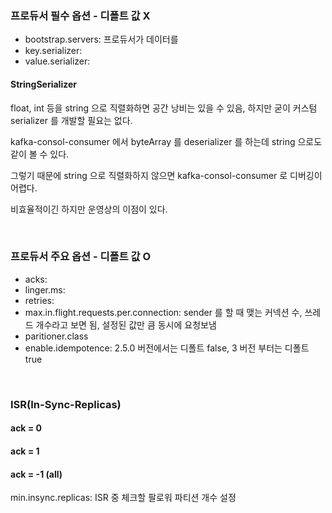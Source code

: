### 프로듀서 필수 옵션 - 디폴트 값 X
- bootstrap.servers: 프로듀서가 데이터를 
- key.serializer:
- value.serializer:

#### StringSerializer
float, int 등을 string 으로 직렬화하면 공간 낭비는 있을 수 있음, 하지만 굳이 커스텀 serializer 를 개발할 필요는 없다.

kafka-consol-consumer 에서 byteArray 를 deserializer 를 하는데 string 으로도 같이 볼 수 있다.

그렇기 때문에 string 으로 직렬화하지 않으면 kafka-consol-consumer 로 디버깅이 어렵다.

비효율적이긴 하지만 운영상의 이점이 있다.

<br>

### 프로듀서 주요 옵션 - 디폴트 값 O
- acks: 
- linger.ms:
- retries:
- max.in.flight.requests.per.connection: sender 를 할 때 맺는 커넥션 수, 쓰레드 개수라고 보면 됨, 설정된 값만 큼 동시에 요청보냄
- paritioner.class
- enable.idempotence: 2.5.0 버전에서는 디폴트 false, 3 버전 부터는 디폴트 true

<br>

### ISR(In-Sync-Replicas)
#### ack = 0
#### ack = 1
#### ack = -1 (all)

min.insync.replicas: ISR 중 체크할 팔로워 파티션 개수 설정 
